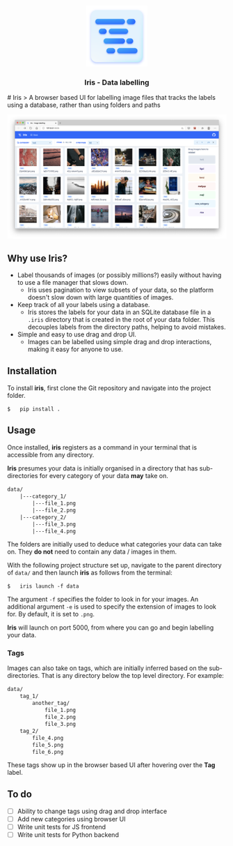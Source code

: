 <p align="center">
  <img height="140" width="140" src="artwork/iris-logo.png">
  <h3 align="center">Iris - Data labelling</h3>
</p>
# Iris
> A browser based UI for labelling image files that tracks the labels using a database, rather than using folders and paths

![Iris](artwork/iris_preview.png)

## Why use Iris?
* Label thousands of images (or possibly millions?) easily without having to use a file manager that slows down.
  * Iris uses pagination to view subsets of your data, so the platform doesn't slow down with large quantities of images.
* Keep track of all your labels using a database.
  * Iris stores the labels for your data in an SQLite database file in a `.iris` directory that is created in the root of your data folder. This decouples labels from the directory paths, helping to avoid mistakes.
* Simple and easy to use drag and drop UI.
  * Images can be labelled using simple drag and drop interactions, making it easy for anyone to use.

## Installation
To install **iris**, first clone the Git repository and navigate into the project folder.

```shell
$   pip install .
```

## Usage
Once installed, **iris** registers as a command in your terminal that is accessible from any directory. 

**Iris** presumes your data is initially organised in a directory that has sub-directories for every category of your data **may** take on.

```
data/
    |---category_1/
        |---file_1.png
        |---file_2.png
    |---category_2/
        |---file_3.png
        |---file_4.png
```

The folders are initially used to deduce what categories your data can take on. They **do not** need to contain any data / images in them.

With the following project structure set up, navigate to the parent directory of `data/` and then launch **iris** as follows from the terminal:


```shell
$   iris launch -f data
```

The argument `-f` specifies the folder to look in for your images. An additional argument `-e` is used to specify the extension of images to look for. By default, it is set to `.png`.

**Iris** will launch on port 5000, from where you can go and begin labelling your data.

### Tags
Images can also take on tags, which are initially inferred based on the sub-directories. That is any directory below the top level directory. For example:

```
data/
    tag_1/
        another_tag/
            file_1.png
            file_2.png
            file_3.png
    tag_2/
        file_4.png
        file_5.png
        file_6.png
```

These tags show up in the browser based UI after hovering over the **Tag** label.

## To do

- [ ] Ability to change tags using drag and drop interface
- [ ] Add new categories using browser UI
- [ ] Write unit tests for JS frontend
- [ ] Write unit tests for Python backend